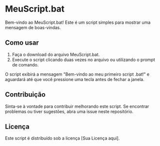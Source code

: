 # MeuScript.bat

Bem-vindo ao MeuScript.bat! Este é um script simples para mostrar uma mensagem de boas-vindas.

## Como usar

1. Faça o download do arquivo MeuScript.bat.
2. Execute o script clicando duas vezes no arquivo ou utilizando o prompt de comando.

O script exibirá a mensagem "Bem-vindo ao meu primeiro script .bat!" e aguardará até que você pressione uma tecla antes de fechar a janela.

## Contribuição

Sinta-se à vontade para contribuir melhorando este script. Se encontrar problemas ou tiver sugestões, abra uma issue neste repositório.

## Licença

Este script é distribuído sob a licença [Sua Licença aqui].

